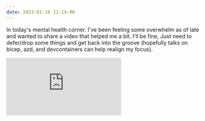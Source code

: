 ```yaml
---
date: 2023-01-16 11:14:00
---
```


In today's mental health corner. I've been feeling some overwhelm as of late and wanted to share a video that helped me a bit. I'll be fine, Just need to defer/drop some things and get back into the groove (hopefully talks on bicep, azd, and devcontainers can help realign my focus).

<iframe src="https://www.youtube.com/embed/prMuDIiFyC4" title="YouTube video player" frameborder="0" allow="accelerometer; autoplay; clipboard-write; encrypted-media; gyroscope; picture-in-picture; web-share" allowfullscreen></iframe>
